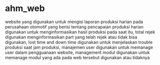 # ahm_web
website yang digunakan untuk mengisi laporan produksi harian pada perusahaan otomotif yang berisi 
tentang pencapaian produksi harian digunakan untuk menginformasikan hasil produksi pada saat itu, total rejek digunakan menginformasikan part yang telah rejek atau tidak bisa digunakan, 
lost time and down time digunakan untuk menjelaskan trouble produksi saat jam produksi, manajemen user digunakan untuk memanage user dalam pengguanaan website, management modul digunakan untuk memanage modul yang ada pada web tersebut digunakan atau tidaknya
